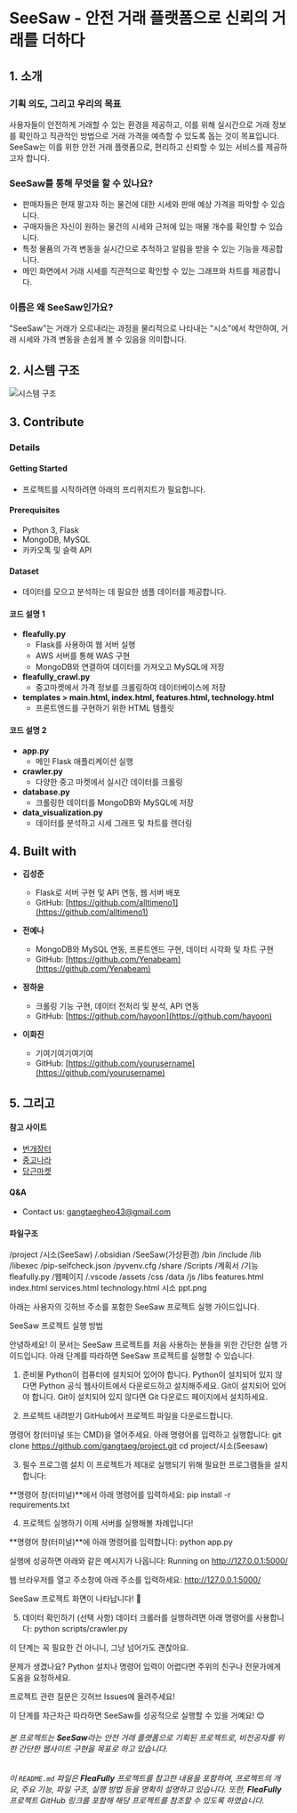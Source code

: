 # SeeSaw - 안전 거래 플랫폼으로 신뢰의 거래를 더하다

## 1. 소개
### 기획 의도, 그리고 우리의 목표
사용자들이 안전하게 거래할 수 있는 환경을 제공하고, 이를 위해 실시간으로 거래 정보를 확인하고 직관적인 방법으로 거래 가격을 예측할 수 있도록 돕는 것이 목표입니다. SeeSaw는 이를 위한 안전 거래 플랫폼으로, 편리하고 신뢰할 수 있는 서비스를 제공하고자 합니다.

### SeeSaw를 통해 무엇을 할 수 있나요?
  - 판매자들은 현재 팔고자 하는 물건에 대한 시세와 판매 예상 가격을 파악할 수 있습니다.
  - 구매자들은 자신이 원하는 물건의 시세와 근처에 있는 매물 개수를 확인할 수 있습니다.
  - 특정 물품의 가격 변동을 실시간으로 추적하고 알림을 받을 수 있는 기능을 제공합니다.
  - 메인 화면에서 거래 시세를 직관적으로 확인할 수 있는 그래프와 차트를 제공합니다.

### 이름은 왜 SeeSaw인가요?
"SeeSaw"는 거래가 오르내리는 과정을 물리적으로 나타내는 "시소"에서 착안하여, 거래 시세와 가격 변동을 손쉽게 볼 수 있음을 의미합니다.

## 2. 시스템 구조
![시스템 구조](https://user-images.githubusercontent.com/72847093/101735679-91af6b80-3b05-11eb-972b-97d421deff0e.PNG)

## 3. Contribute
### Details
#### Getting Started
- 프로젝트를 시작하려면 아래의 프리퀴지트가 필요합니다.

#### Prerequisites
- Python 3, Flask
- MongoDB, MySQL
- 카카오톡 및 슬랙 API

#### Dataset
- 데이터를 모으고 분석하는 데 필요한 샘플 데이터를 제공합니다.

#### 코드 설명 1
- **fleafully.py**  
  - Flask를 사용하여 웹 서버 실행
  - AWS 서버를 통해 WAS 구현
  - MongoDB와 연결하여 데이터를 가져오고 MySQL에 저장
- **fleafully_crawl.py**  
  - 중고마켓에서 가격 정보를 크롤링하여 데이터베이스에 저장
- **templates > main.html, index.html, features.html, technology.html**  
  - 프론트엔드를 구현하기 위한 HTML 템플릿

#### 코드 설명 2
- **app.py**  
  - 메인 Flask 애플리케이션 실행
- **crawler.py**  
  - 다양한 중고 마켓에서 실시간 데이터를 크롤링
- **database.py**  
  - 크롤링한 데이터를 MongoDB와 MySQL에 저장
- **data_visualization.py**  
  - 데이터를 분석하고 시세 그래프 및 차트를 렌더링

## 4. Built with
- **김성준**  
  - Flask로 서버 구현 및 API 연동, 웹 서버 배포
  - GitHub: [https://github.com/alltimeno1](https://github.com/alltimeno1)

- **전예나**  
  - MongoDB와 MySQL 연동, 프론트엔드 구현, 데이터 시각화 및 차트 구현
  - GitHub: [https://github.com/Yenabeam](https://github.com/Yenabeam)

- **정하윤**  
  - 크롤링 기능 구현, 데이터 전처리 및 분석, API 연동
  - GitHub: [https://github.com/hayoon](https://github.com/hayoon)

- **이화진**  
  - 기여기여기여기여
  - GitHub: [https://github.com/yourusername](https://github.com/yourusername)

## 5. 그리고
#### 참고 사이트
- [번개장터](https://m.bunjang.co.kr/)
- [중고나라](https://www.joongna.com/)
- [당근마켓](https://www.daangn.com/)

#### Q&A
- Contact us: gangtaegheo43@gmail.com

#### 파일구조
/project
  /시소(SeeSaw)
    /.obsidian
    /SeeSaw(가상환경)
      /bin
      /include
      /lib
      /libexec
      /pip-selfcheck.json
      /pyvenv.cfg
      /share
      /Scripts
    /계획서
    /기능
      fleafully.py
    /웹페이지
      /.vscode
      /assets
      /css
      /data
      /js
      /libs
      features.html
      index.html
      services.html
      technology.html
    시소 ppt.png

아래는 사용자의 깃허브 주소를 포함한 SeeSaw 프로젝트 실행 가이드입니다.

SeeSaw 프로젝트 실행 방법

안녕하세요!
이 문서는 SeeSaw 프로젝트를 처음 사용하는 분들을 위한 간단한 실행 가이드입니다. 아래 단계를 따라하면 SeeSaw 프로젝트를 실행할 수 있습니다.

1. 준비물
Python이 컴퓨터에 설치되어 있어야 합니다.
Python이 설치되어 있지 않다면 Python 공식 웹사이트에서 다운로드하고 설치해주세요.
Git이 설치되어 있어야 합니다.
Git이 설치되어 있지 않다면 Git 다운로드 페이지에서 설치하세요.

2. 프로젝트 내려받기
GitHub에서 프로젝트 파일을 다운로드합니다.

명령어 창(터미널 또는 CMD)을 열어주세요.
아래 명령어를 입력하고 실행합니다:
git clone https://github.com/gangtaeg/project.git
cd project/시소(Seesaw)

3. 필수 프로그램 설치
이 프로젝트가 제대로 실행되기 위해 필요한 프로그램들을 설치합니다:

**명령어 창(터미널)**에서 아래 명령어를 입력하세요: pip install -r requirements.txt

4. 프로젝트 실행하기
이제 서버를 실행해볼 차례입니다!

**명령어 창(터미널)**에 아래 명령어를 입력합니다: python app.py

실행에 성공하면 아래와 같은 메시지가 나옵니다: Running on http://127.0.0.1:5000/

웹 브라우저를 열고 주소창에 아래 주소를 입력하세요: http://127.0.0.1:5000/

SeeSaw 프로젝트 화면이 나타납니다! 🎉

5. 데이터 확인하기 (선택 사항)
데이터 크롤러를 실행하려면 아래 명령어를 사용합니다: python scripts/crawler.py

이 단계는 꼭 필요한 건 아니니, 그냥 넘어가도 괜찮아요.

문제가 생겼나요?
Python 설치나 명령어 입력이 어렵다면 주위의 친구나 전문가에게 도움을 요청하세요.

프로젝트 관련 질문은 깃허브 Issues에 올려주세요!

이 단계를 차근차근 따라하면 SeeSaw를 성공적으로 실행할 수 있을 거예요! 😊

###### 본 프로젝트는 **SeeSaw**라는 안전 거래 플랫폼으로 기획된 프로젝트로, 비전공자를 위한 간단한 웹사이트 구현을 목표로 하고 있습니다.
###### 이 `README.md` 파일은 **FleaFully** 프로젝트를 참고한 내용을 포함하여, 프로젝트의 개요, 주요 기능, 파일 구조, 실행 방법 등을 명확히 설명하고 있습니다. 또한, **FleaFully** 프로젝트 GitHub 링크를 포함해 해당 프로젝트를 참조할 수 있도록 하였습니다.